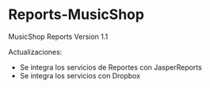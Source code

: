 # Reports-MusicShop
MusicShop Reports Version 1.1

Actualizaciones:
- Se integra los servicios de Reportes con JasperReports
- Se integra los servicios con Dropbox
